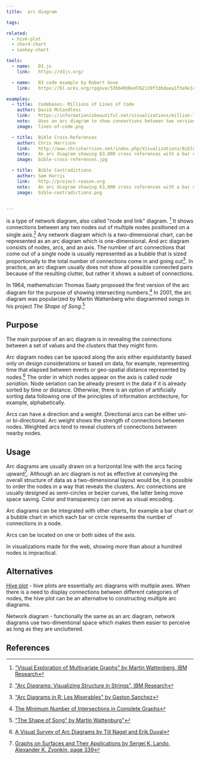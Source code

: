 ```yaml
---
title:  arc diagram

tags:

related:
  - hive-plot
  - chord-chart  
  - sankey-chart

tools:
  - name:   D3.js
    link:   https://d3js.org/

  - name:   D3 code example by Robert Gove
    link:   https://bl.ocks.org/rpgove/53bb49d6ed762139f33bdaea1f3a9e1c

examples:
  - title:  Codebases- Millions of Lines of Code
    author: David McCandless 
    link:   https://informationisbeautiful.net/visualizations/million-lines-of-code/
    note:   Uses an arc diagram to show connections between two versions of software
    image:  lines-of-code.png

  - title:  Bible Cross-References
    author: Chris Harrison
    link:   http://www.chrisharrison.net/index.php/Visualizations/BibleViz
    note:   An arc diagram showing 63,000 cross references with a bar chart inverted at bottom to show the number of connected in each node.
    image:  bible-cross-references.jpg

  - title:  Bible Contradictions
    author: Sam Harris
    link:   http://project-reason.org
    note:   An arc diagram showing 63,000 cross references with a bar chart inverted at bottom to show the number of connected in each node.
    image:  bible-contradictions.png


---
```


is a type of network diagram, also called "node and link" diagram. [^1] It shows connections between any two nodes out of multiple nodes positioned on a single axis.[^2] Any network diagram which is a two-dimensional chart, can be represented as an arc diagram which is one-dimensional.
And arc diagram consists of nodes, arcs, and an axis. The number of arc connections that come out of a single node is usually represented as a bubble that is sized proportionally to the total number of connections come in and going out[^3]. In practice, an arc diagram usually does not show all possible connected pairs because of the resulting clutter, but rather it shows a subset of connections.

<!--more-->

In 1964, mathematician Thomas Saaty proposed the first version of the arc diagram for the purpose of showing intersecting numbers.[^4] In 2001, the arc diagram was popularized by Martin Wattenberg who diagrammed songs in his project *The Shape of Song*.[^5]
## Purpose
The main purpose of an arc diagram is in revealing the connections between a set of values and the clusters that they might form.

Arc diagram nodes can be spaced along the axis either equidistantly based only on design considerations or based on data, for example, representing time that elapsed between events or geo-spatial distance represented by nodes.[^6]
The order in which nodes appear on the axis is called <dfn>node seriation</dfn>. Node seriation can be already present in the data if it is already sorted by time or distance. Otherwise, there is an option of artificially sorting data following one of the principles of information architecture, for example, alphabetically.

Arcs can have a direction and a weight. Directional arcs can be either uni- or bi-directional. Arc weight shows
the strength of connections between nodes. Weighted arcs tend to reveal clusters of connections between nearby nodes.

## Usage
Arc diagrams are usually drawn on a horizontal line with the arcs facing upward[^7]. Although an arc diagram is not as effective at conveying the overall structure of data as a two-dimensional layout would be, it is possible to order the nodes in a way that reveals the clusters.
Arc connections are usually designed as semi-circles or bezier
curves, the latter being move space saving. Color and transparency can serve as visual encoding.

Arc diagrams can be integrated with other charts, for example a bar chart or a bubble chart in which each bar or circle represents the number of connections in a node.

Arcs can be located on one or both sides of the axis.

In visualizations made for the web, showing more than about a hundred nodes is impractical.

## Alternatives
[Hive plot](/hive-plot) - hive plots are essentially arc diagrams with multiple axes. When there is a need to display connections between different categories of nodes, the hive plot can be an alternative to constructing multiple arc diagrams.

Network diagram - functionally the same as an arc diagram, network diagrams use two-dimentional space which makes them easier to perceive as long as they are uncluttered.

## References
[^1]: ["Visual Exploration of Multivariate Graphs" by Martin Wattenberg, IBM Research](http://hint.fm/papers/pivotgraph.pdf)
[^2]: ["Arc Diagrams: Visualizing Structure in Strings", IBM Research](http://ieg.ifs.tuwien.ac.at/~aigner/teaching/ws06/infovis_ue/papers/arcdiagram_01173155.pdf)
[^3]: ["Arc Diagrams in R: Les Miserables" by Gaston Sanchez](http://www.gastonsanchez.com/visually-enforced/got-plot/how-to/2013/02/02/Arc-Diagrams-in-R-Les-Miserables/)
[^4]: [The Minimum Number of Intersections in Complete Graphs](https://www.pnas.org/content/52/3/688)
[^5]: ["The Shape of Song" by Martin Wattenburg"](http://turbulence.org/Works/song/gallery/gallery.html)
[^6]: [A Visual Survey of Arc Diagrams by Till Nagel and Erik Duval](https://uclab.fh-potsdam.de/wp/wp-content/uploads/2013-a-visual-survey-of-arc-diagrams.pdf)
[^7]: [Graphs on Surfaces and Their Applications by Sergei K. Lando, Alexander K. Zvonkin, page 339](https://books.google.fr/books?id=nFnyCAAAQBAJ&pg=PA339&dq=arc+diagram&hl=en&sa=X&ved=0ahUKEwj3wNS_jZHhAhWi2uAKHQEgCi0Q6AEILTAB#v=onepage&q=arc%20diagram&f=false)
[^8]: [A Tour through the Visualization Zoo by Jeffrey Heer, Michael Bostock, and Vadim Ogievetsky](https://queue.acm.org/detail.cfm?searchterm=Mind+Maps&id=1805128)

